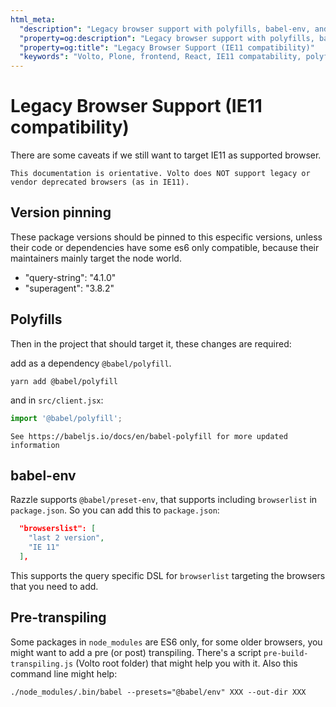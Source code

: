 ```yaml
---
html_meta:
  "description": "Legacy browser support with polyfills, babel-env, and pre- and post-transpiling"
  "property=og:description": "Legacy browser support with polyfills, babel-env, and pre- and post-transpiling"
  "property=og:title": "Legacy Browser Support (IE11 compatibility)"
  "keywords": "Volto, Plone, frontend, React, IE11 compatability, polyfills, legacy browser support"
---
```


# Legacy Browser Support (IE11 compatibility)

There are some caveats if we still want to target IE11 as supported browser.

```{important}
This documentation is orientative. Volto does NOT support legacy or vendor deprecated browsers (as in IE11).
```

## Version pinning

These package versions should be pinned to this especific versions, unless
their code or dependencies have some es6 only compatible, because their
maintainers mainly target the node world.

* "query-string": "4.1.0"
* "superagent": "3.8.2"

## Polyfills

Then in the project that should target it, these changes are required:

add as a dependency `@babel/polyfill`.

    yarn add @babel/polyfill

and in `src/client.jsx`:

```js
import '@babel/polyfill';
```

```{seealso}
See https://babeljs.io/docs/en/babel-polyfill for more updated information
```

## babel-env

Razzle supports `@babel/preset-env`, that supports including `browserlist` in
`package.json`. So you can add this to `package.json`:

```json
  "browserslist": [
    "last 2 version",
    "IE 11"
  ],
```

This supports the query specific DSL for `browserlist` targeting the browsers
that you need to add.

## Pre-transpiling

Some packages in `node_modules` are ES6 only, for some older browsers, you might want to add a pre (or post) transpiling. There's a script `pre-build-transpiling.js` (Volto root folder) that might help you with it. Also this command line might help:

    ./node_modules/.bin/babel --presets="@babel/env" XXX --out-dir XXX
